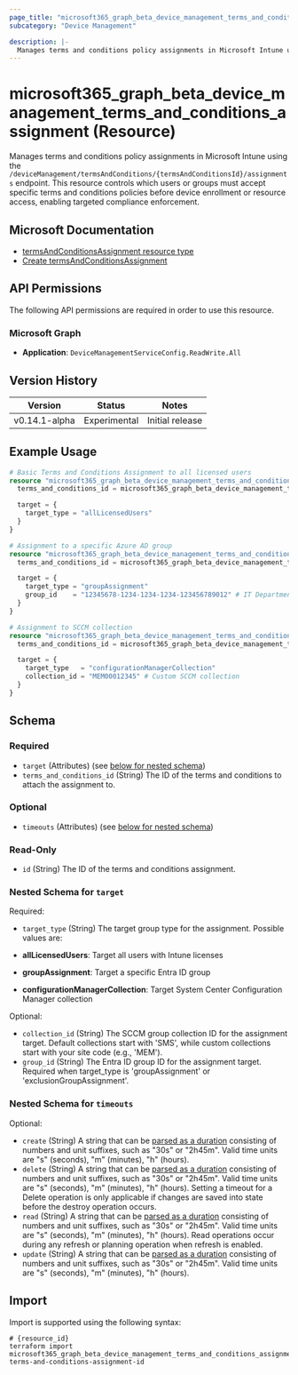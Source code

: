 ```yaml
---
page_title: "microsoft365_graph_beta_device_management_terms_and_conditions_assignment Resource - terraform-provider-microsoft365"
subcategory: "Device Management"

description: |-
  Manages terms and conditions policy assignments in Microsoft Intune using the /deviceManagement/termsAndConditions/{termsAndConditionsId}/assignments endpoint. This resource controls which users or groups must accept specific terms and conditions policies before device enrollment or resource access, enabling targeted compliance enforcement.
---
```


# microsoft365_graph_beta_device_management_terms_and_conditions_assignment (Resource)

Manages terms and conditions policy assignments in Microsoft Intune using the `/deviceManagement/termsAndConditions/{termsAndConditionsId}/assignments` endpoint. This resource controls which users or groups must accept specific terms and conditions policies before device enrollment or resource access, enabling targeted compliance enforcement.

## Microsoft Documentation

- [termsAndConditionsAssignment resource type](https://learn.microsoft.com/en-us/graph/api/resources/intune-companyterms-termsandconditionsassignment?view=graph-rest-beta)
- [Create termsAndConditionsAssignment](https://learn.microsoft.com/en-us/graph/api/intune-companyterms-termsandconditions-post-assignments?view=graph-rest-beta)

## API Permissions

The following API permissions are required in order to use this resource.

### Microsoft Graph

- **Application**: `DeviceManagementServiceConfig.ReadWrite.All`

## Version History

| Version | Status | Notes |
|---------|--------|-------|
| v0.14.1-alpha | Experimental | Initial release |

## Example Usage

```terraform
# Basic Terms and Conditions Assignment to all licensed users
resource "microsoft365_graph_beta_device_management_terms_and_conditions_assignment" "all_users" {
  terms_and_conditions_id = microsoft365_graph_beta_device_management_terms_and_conditions.company_terms.id

  target = {
    target_type = "allLicensedUsers"
  }
}

# Assignment to a specific Azure AD group
resource "microsoft365_graph_beta_device_management_terms_and_conditions_assignment" "specific_group" {
  terms_and_conditions_id = microsoft365_graph_beta_device_management_terms_and_conditions.company_terms.id

  target = {
    target_type = "groupAssignment"
    group_id    = "12345678-1234-1234-1234-123456789012" # IT Department group
  }
}

# Assignment to SCCM collection
resource "microsoft365_graph_beta_device_management_terms_and_conditions_assignment" "sccm_collection" {
  terms_and_conditions_id = microsoft365_graph_beta_device_management_terms_and_conditions.company_terms.id

  target = {
    target_type   = "configurationManagerCollection"
    collection_id = "MEM00012345" # Custom SCCM collection
  }
}
```

<!-- schema generated by tfplugindocs -->
## Schema

### Required

- `target` (Attributes) (see [below for nested schema](#nestedatt--target))
- `terms_and_conditions_id` (String) The ID of the terms and conditions to attach the assignment to.

### Optional

- `timeouts` (Attributes) (see [below for nested schema](#nestedatt--timeouts))

### Read-Only

- `id` (String) The ID of the terms and conditions assignment.

<a id="nestedatt--target"></a>
### Nested Schema for `target`

Required:

- `target_type` (String) The target group type for the assignment. Possible values are:

- **allLicensedUsers**: Target all users with Intune licenses
- **groupAssignment**: Target a specific Entra ID group
- **configurationManagerCollection**: Target System Center Configuration Manager collection

Optional:

- `collection_id` (String) The SCCM group collection ID for the assignment target. Default collections start with 'SMS', while custom collections start with your site code (e.g., 'MEM').
- `group_id` (String) The Entra ID group ID for the assignment target. Required when target_type is 'groupAssignment' or 'exclusionGroupAssignment'.


<a id="nestedatt--timeouts"></a>
### Nested Schema for `timeouts`

Optional:

- `create` (String) A string that can be [parsed as a duration](https://pkg.go.dev/time#ParseDuration) consisting of numbers and unit suffixes, such as "30s" or "2h45m". Valid time units are "s" (seconds), "m" (minutes), "h" (hours).
- `delete` (String) A string that can be [parsed as a duration](https://pkg.go.dev/time#ParseDuration) consisting of numbers and unit suffixes, such as "30s" or "2h45m". Valid time units are "s" (seconds), "m" (minutes), "h" (hours). Setting a timeout for a Delete operation is only applicable if changes are saved into state before the destroy operation occurs.
- `read` (String) A string that can be [parsed as a duration](https://pkg.go.dev/time#ParseDuration) consisting of numbers and unit suffixes, such as "30s" or "2h45m". Valid time units are "s" (seconds), "m" (minutes), "h" (hours). Read operations occur during any refresh or planning operation when refresh is enabled.
- `update` (String) A string that can be [parsed as a duration](https://pkg.go.dev/time#ParseDuration) consisting of numbers and unit suffixes, such as "30s" or "2h45m". Valid time units are "s" (seconds), "m" (minutes), "h" (hours).

## Import

Import is supported using the following syntax:

```shell
# {resource_id}
terraform import microsoft365_graph_beta_device_management_terms_and_conditions_assignment.example terms-and-conditions-assignment-id
```
